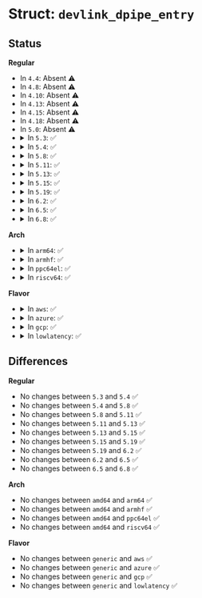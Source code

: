 # Struct: <code>devlink_dpipe_entry</code>

## Status
<b>Regular</b>
<ul>
<li>
In <code>4.4</code>: Absent ⚠️
</li>
<li>
In <code>4.8</code>: Absent ⚠️
</li>
<li>
In <code>4.10</code>: Absent ⚠️
</li>
<li>
In <code>4.13</code>: Absent ⚠️
</li>
<li>
In <code>4.15</code>: Absent ⚠️
</li>
<li>
In <code>4.18</code>: Absent ⚠️
</li>
<li>
In <code>5.0</code>: Absent ⚠️
</li>
<li>
<details>
<summary>In <code>5.3</code>: ✅</summary>

```c
struct devlink_dpipe_entry {
    u64 index;
    struct devlink_dpipe_value *match_values;
    unsigned int match_values_count;
    struct devlink_dpipe_value *action_values;
    unsigned int action_values_count;
    u64 counter;
    bool counter_valid;
};
```
</details>
</li>
<li>
<details>
<summary>In <code>5.4</code>: ✅</summary>

```c
struct devlink_dpipe_entry {
    u64 index;
    struct devlink_dpipe_value *match_values;
    unsigned int match_values_count;
    struct devlink_dpipe_value *action_values;
    unsigned int action_values_count;
    u64 counter;
    bool counter_valid;
};
```
</details>
</li>
<li>
<details>
<summary>In <code>5.8</code>: ✅</summary>

```c
struct devlink_dpipe_entry {
    u64 index;
    struct devlink_dpipe_value *match_values;
    unsigned int match_values_count;
    struct devlink_dpipe_value *action_values;
    unsigned int action_values_count;
    u64 counter;
    bool counter_valid;
};
```
</details>
</li>
<li>
<details>
<summary>In <code>5.11</code>: ✅</summary>

```c
struct devlink_dpipe_entry {
    u64 index;
    struct devlink_dpipe_value *match_values;
    unsigned int match_values_count;
    struct devlink_dpipe_value *action_values;
    unsigned int action_values_count;
    u64 counter;
    bool counter_valid;
};
```
</details>
</li>
<li>
<details>
<summary>In <code>5.13</code>: ✅</summary>

```c
struct devlink_dpipe_entry {
    u64 index;
    struct devlink_dpipe_value *match_values;
    unsigned int match_values_count;
    struct devlink_dpipe_value *action_values;
    unsigned int action_values_count;
    u64 counter;
    bool counter_valid;
};
```
</details>
</li>
<li>
<details>
<summary>In <code>5.15</code>: ✅</summary>

```c
struct devlink_dpipe_entry {
    u64 index;
    struct devlink_dpipe_value *match_values;
    unsigned int match_values_count;
    struct devlink_dpipe_value *action_values;
    unsigned int action_values_count;
    u64 counter;
    bool counter_valid;
};
```
</details>
</li>
<li>
<details>
<summary>In <code>5.19</code>: ✅</summary>

```c
struct devlink_dpipe_entry {
    u64 index;
    struct devlink_dpipe_value *match_values;
    unsigned int match_values_count;
    struct devlink_dpipe_value *action_values;
    unsigned int action_values_count;
    u64 counter;
    bool counter_valid;
};
```
</details>
</li>
<li>
<details>
<summary>In <code>6.2</code>: ✅</summary>

```c
struct devlink_dpipe_entry {
    u64 index;
    struct devlink_dpipe_value *match_values;
    unsigned int match_values_count;
    struct devlink_dpipe_value *action_values;
    unsigned int action_values_count;
    u64 counter;
    bool counter_valid;
};
```
</details>
</li>
<li>
<details>
<summary>In <code>6.5</code>: ✅</summary>

```c
struct devlink_dpipe_entry {
    u64 index;
    struct devlink_dpipe_value *match_values;
    unsigned int match_values_count;
    struct devlink_dpipe_value *action_values;
    unsigned int action_values_count;
    u64 counter;
    bool counter_valid;
};
```
</details>
</li>
<li>
<details>
<summary>In <code>6.8</code>: ✅</summary>

```c
struct devlink_dpipe_entry {
    u64 index;
    struct devlink_dpipe_value *match_values;
    unsigned int match_values_count;
    struct devlink_dpipe_value *action_values;
    unsigned int action_values_count;
    u64 counter;
    bool counter_valid;
};
```
</details>
</li>
</ul>
<b>Arch</b>
<ul>
<li>
<details>
<summary>In <code>arm64</code>: ✅</summary>

```c
struct devlink_dpipe_entry {
    u64 index;
    struct devlink_dpipe_value *match_values;
    unsigned int match_values_count;
    struct devlink_dpipe_value *action_values;
    unsigned int action_values_count;
    u64 counter;
    bool counter_valid;
};
```
</details>
</li>
<li>
<details>
<summary>In <code>armhf</code>: ✅</summary>

```c
struct devlink_dpipe_entry {
    u64 index;
    struct devlink_dpipe_value *match_values;
    unsigned int match_values_count;
    struct devlink_dpipe_value *action_values;
    unsigned int action_values_count;
    u64 counter;
    bool counter_valid;
};
```
</details>
</li>
<li>
<details>
<summary>In <code>ppc64el</code>: ✅</summary>

```c
struct devlink_dpipe_entry {
    u64 index;
    struct devlink_dpipe_value *match_values;
    unsigned int match_values_count;
    struct devlink_dpipe_value *action_values;
    unsigned int action_values_count;
    u64 counter;
    bool counter_valid;
};
```
</details>
</li>
<li>
<details>
<summary>In <code>riscv64</code>: ✅</summary>

```c
struct devlink_dpipe_entry {
    u64 index;
    struct devlink_dpipe_value *match_values;
    unsigned int match_values_count;
    struct devlink_dpipe_value *action_values;
    unsigned int action_values_count;
    u64 counter;
    bool counter_valid;
};
```
</details>
</li>
</ul>
<b>Flavor</b>
<ul>
<li>
<details>
<summary>In <code>aws</code>: ✅</summary>

```c
struct devlink_dpipe_entry {
    u64 index;
    struct devlink_dpipe_value *match_values;
    unsigned int match_values_count;
    struct devlink_dpipe_value *action_values;
    unsigned int action_values_count;
    u64 counter;
    bool counter_valid;
};
```
</details>
</li>
<li>
<details>
<summary>In <code>azure</code>: ✅</summary>

```c
struct devlink_dpipe_entry {
    u64 index;
    struct devlink_dpipe_value *match_values;
    unsigned int match_values_count;
    struct devlink_dpipe_value *action_values;
    unsigned int action_values_count;
    u64 counter;
    bool counter_valid;
};
```
</details>
</li>
<li>
<details>
<summary>In <code>gcp</code>: ✅</summary>

```c
struct devlink_dpipe_entry {
    u64 index;
    struct devlink_dpipe_value *match_values;
    unsigned int match_values_count;
    struct devlink_dpipe_value *action_values;
    unsigned int action_values_count;
    u64 counter;
    bool counter_valid;
};
```
</details>
</li>
<li>
<details>
<summary>In <code>lowlatency</code>: ✅</summary>

```c
struct devlink_dpipe_entry {
    u64 index;
    struct devlink_dpipe_value *match_values;
    unsigned int match_values_count;
    struct devlink_dpipe_value *action_values;
    unsigned int action_values_count;
    u64 counter;
    bool counter_valid;
};
```
</details>
</li>
</ul>

## Differences
<b>Regular</b>
<ul>
<li>
No changes between <code>5.3</code> and <code>5.4</code> ✅
</li>
<li>
No changes between <code>5.4</code> and <code>5.8</code> ✅
</li>
<li>
No changes between <code>5.8</code> and <code>5.11</code> ✅
</li>
<li>
No changes between <code>5.11</code> and <code>5.13</code> ✅
</li>
<li>
No changes between <code>5.13</code> and <code>5.15</code> ✅
</li>
<li>
No changes between <code>5.15</code> and <code>5.19</code> ✅
</li>
<li>
No changes between <code>5.19</code> and <code>6.2</code> ✅
</li>
<li>
No changes between <code>6.2</code> and <code>6.5</code> ✅
</li>
<li>
No changes between <code>6.5</code> and <code>6.8</code> ✅
</li>
</ul>
<b>Arch</b>
<ul>
<li>
No changes between <code>amd64</code> and <code>arm64</code> ✅
</li>
<li>
No changes between <code>amd64</code> and <code>armhf</code> ✅
</li>
<li>
No changes between <code>amd64</code> and <code>ppc64el</code> ✅
</li>
<li>
No changes between <code>amd64</code> and <code>riscv64</code> ✅
</li>
</ul>
<b>Flavor</b>
<ul>
<li>
No changes between <code>generic</code> and <code>aws</code> ✅
</li>
<li>
No changes between <code>generic</code> and <code>azure</code> ✅
</li>
<li>
No changes between <code>generic</code> and <code>gcp</code> ✅
</li>
<li>
No changes between <code>generic</code> and <code>lowlatency</code> ✅
</li>
</ul>
